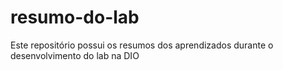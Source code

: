 # resumo-do-lab
Este repositório possui os resumos dos aprendizados durante o desenvolvimento do lab na DIO
